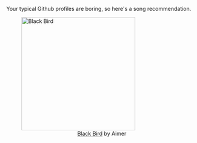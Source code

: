 Your typical Github profiles are boring, so here's a song recommendation.
<figure><img width="300" height="300" src="https://i.scdn.co/image/ab67616d0000b273900a0ac082b6365cedbb6921" alt="Black Bird" /><figcaption align="center"><a href="https://open.spotify.com/track/3yEpyFpMdjd521kAHfvd0s" target="_blank">Black Bird</a> by Aimer</figcaption></figure>
